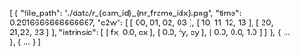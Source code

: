 [
    {
        "file_path": "./data/r_{cam_id}_{nr_frame_idx}.png",
        "time": 0.2916666666666667,
        "c2w": [
            [
                00, 01, 02, 03
            ],
            [
                10, 11, 12, 13
            ],
            [
                20, 21,22, 23
            ]
        ],
        "intrinsic": [
            [
                fx, 0.0, cx
            ],
            [
                0.0, fy, cy
            ],
            [
                0.0, 0.0, 1.0
            ]
        ]
    },
    {
        ...
    },
    {
        ...
    }
]